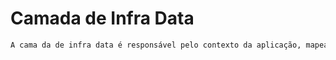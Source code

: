 # Camada de Infra Data

```bash
A cama da de infra data é responsável pelo contexto da aplicação, mapeamentos de banco de dados, migrações para alteração de banco de dados.
```
